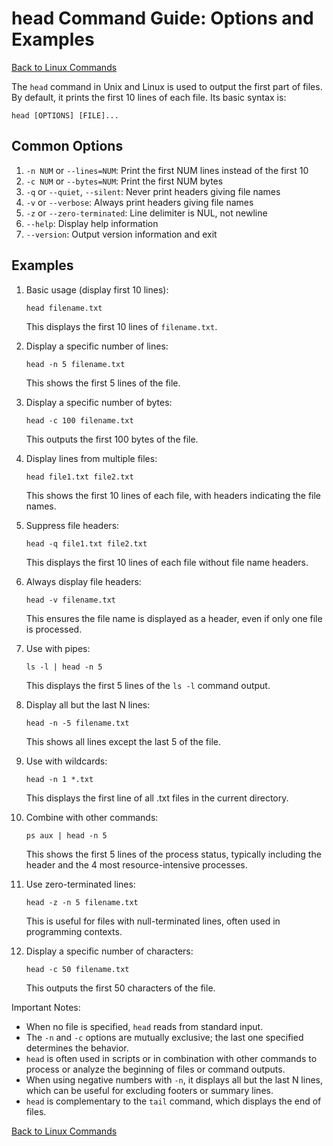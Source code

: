 # head Command Guide: Options and Examples

[Back to Linux Commands](../readme.md)

The `head` command in Unix and Linux is used to output the first part of files. By default, it prints the first 10 lines of each file. Its basic syntax is:

```
head [OPTIONS] [FILE]...
```

## Common Options

1. `-n NUM` or `--lines=NUM`: Print the first NUM lines instead of the first 10
2. `-c NUM` or `--bytes=NUM`: Print the first NUM bytes
3. `-q` or `--quiet`, `--silent`: Never print headers giving file names
4. `-v` or `--verbose`: Always print headers giving file names
5. `-z` or `--zero-terminated`: Line delimiter is NUL, not newline
6. `--help`: Display help information
7. `--version`: Output version information and exit

## Examples

1. Basic usage (display first 10 lines):
   ```
   head filename.txt
   ```
   This displays the first 10 lines of `filename.txt`.

2. Display a specific number of lines:
   ```
   head -n 5 filename.txt
   ```
   This shows the first 5 lines of the file.

3. Display a specific number of bytes:
   ```
   head -c 100 filename.txt
   ```
   This outputs the first 100 bytes of the file.

4. Display lines from multiple files:
   ```
   head file1.txt file2.txt
   ```
   This shows the first 10 lines of each file, with headers indicating the file names.

5. Suppress file headers:
   ```
   head -q file1.txt file2.txt
   ```
   This displays the first 10 lines of each file without file name headers.

6. Always display file headers:
   ```
   head -v filename.txt
   ```
   This ensures the file name is displayed as a header, even if only one file is processed.

7. Use with pipes:
   ```
   ls -l | head -n 5
   ```
   This displays the first 5 lines of the `ls -l` command output.

8. Display all but the last N lines:
   ```
   head -n -5 filename.txt
   ```
   This shows all lines except the last 5 of the file.

9. Use with wildcards:
   ```
   head -n 1 *.txt
   ```
   This displays the first line of all .txt files in the current directory.

10. Combine with other commands:
    ```
    ps aux | head -n 5
    ```
    This shows the first 5 lines of the process status, typically including the header and the 4 most resource-intensive processes.

11. Use zero-terminated lines:
    ```
    head -z -n 5 filename.txt
    ```
    This is useful for files with null-terminated lines, often used in programming contexts.

12. Display a specific number of characters:
    ```
    head -c 50 filename.txt
    ```
    This outputs the first 50 characters of the file.

Important Notes:
- When no file is specified, `head` reads from standard input.
- The `-n` and `-c` options are mutually exclusive; the last one specified determines the behavior.
- `head` is often used in scripts or in combination with other commands to process or analyze the beginning of files or command outputs.
- When using negative numbers with `-n`, it displays all but the last N lines, which can be useful for excluding footers or summary lines.
- `head` is complementary to the `tail` command, which displays the end of files.


[Back to Linux Commands](../readme.md)
